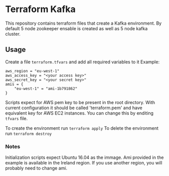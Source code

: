 # Terraform Kafka

This repository contains terraform files that create a Kafka environment. 
By default 5 node zookeeper ensable is created as well as 5 node kafka cluster.

## Usage

Create a file `terraform.tfvars` and add all required variables to it
Example:
```
aws_region = "eu-west-1"
aws_access_key = "<your access key>"
aws_secret_key = "<your secret key>"
amis = {
    "eu-west-1" = "ami-1b791862"
}
```

Scripts expect for AWS pem key to be present in the root directory. With current configuration it should be called 'terraform.pem' and have equivalent key for AWS EC2 instances. You can change this by enditing `tfvars` file.

To create the environment run `terraform apply`
To delete the environment run `terraform destroy`

### Notes
Initialization scripts expect Ubuntu 16.04 as the immage. Ami provided in the example is available in the Ireland region. If you use another region, you will probably need to change ami.